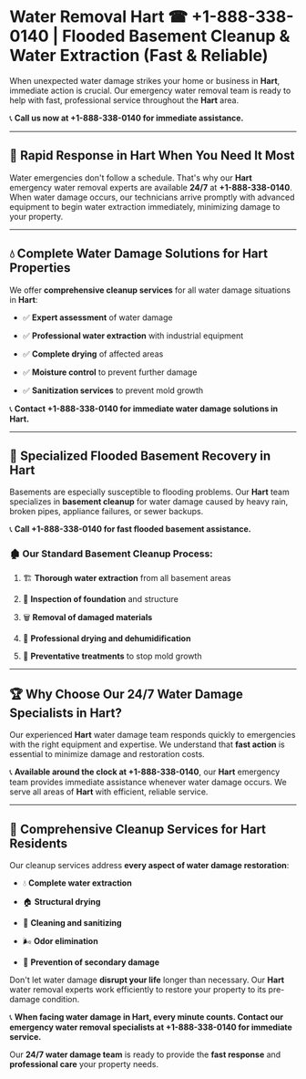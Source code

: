 # Water Removal Hart ☎ +1-888-338-0140 | Flooded Basement Cleanup & Water Extraction (Fast & Reliable)

When unexpected water damage strikes your home or business in **Hart**, immediate action is crucial. Our emergency water removal team is ready to help with fast, professional service throughout the **Hart** area. 

📞 **Call us now at +1-888-338-0140 for immediate assistance.**
---
## 🚀 Rapid Response in Hart When You Need It Most
Water emergencies don't follow a schedule. That's why our **Hart** emergency water removal experts are available **24/7** at **+1-888-338-0140**. When water damage occurs, our technicians arrive promptly with advanced equipment to begin water extraction immediately, minimizing damage to your property.
---
## 💧 Complete Water Damage Solutions for Hart Properties
We offer **comprehensive cleanup services** for all water damage situations in **Hart**:
- ✅ **Expert assessment** of water damage  
- ✅ **Professional water extraction** with industrial equipment  
- ✅ **Complete drying** of affected areas  
- ✅ **Moisture control** to prevent further damage  
- ✅ **Sanitization services** to prevent mold growth  
📞 **Contact +1-888-338-0140 for immediate water damage solutions in Hart.**
---
## 🌊 Specialized Flooded Basement Recovery in Hart
Basements are especially susceptible to flooding problems. Our **Hart** team specializes in **basement cleanup** for water damage caused by heavy rain, broken pipes, appliance failures, or sewer backups. 
📞 **Call +1-888-338-0140 for fast flooded basement assistance.**
### 🏚️ Our Standard Basement Cleanup Process:
1. 🏗️ **Thorough water extraction** from all basement areas  
2. 🔎 **Inspection of foundation** and structure  
3. 🗑️ **Removal of damaged materials**  
4. 💨 **Professional drying and dehumidification**  
5. 🚫 **Preventative treatments** to stop mold growth  
---
## 🏆 Why Choose Our 24/7 Water Damage Specialists in Hart?
Our experienced **Hart** water damage team responds quickly to emergencies with the right equipment and expertise. We understand that **fast action** is essential to minimize damage and restoration costs.
📞 **Available around the clock at +1-888-338-0140**, our **Hart** emergency team provides immediate assistance whenever water damage occurs. We serve all areas of **Hart** with efficient, reliable service.
---
## 🧹 Comprehensive Cleanup Services for Hart Residents
Our cleanup services address **every aspect of water damage restoration**:
- 💧 **Complete water extraction**  
- 🏠 **Structural drying**  
- 🧼 **Cleaning and sanitizing**  
- 🌬️ **Odor elimination**  
- 🚫 **Prevention of secondary damage**  
Don't let water damage **disrupt your life** longer than necessary. Our **Hart** water removal experts work efficiently to restore your property to its pre-damage condition.
📞 **When facing water damage in Hart, every minute counts. Contact our emergency water removal specialists at +1-888-338-0140 for immediate service.**
Our **24/7 water damage team** is ready to provide the **fast response** and **professional care** your property needs.
